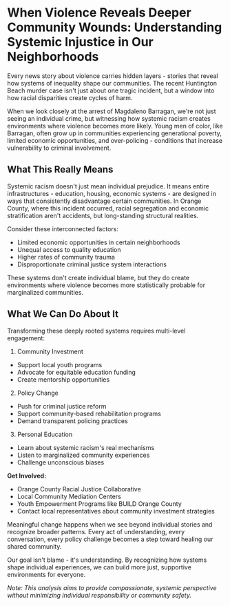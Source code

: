 # When Violence Reveals Deeper Community Wounds: Understanding Systemic Injustice in Our Neighborhoods

Every news story about violence carries hidden layers - stories that reveal how systems of inequality shape our communities. The recent Huntington Beach murder case isn't just about one tragic incident, but a window into how racial disparities create cycles of harm.

When we look closely at the arrest of Magdaleno Barragan, we're not just seeing an individual crime, but witnessing how systemic racism creates environments where violence becomes more likely. Young men of color, like Barragan, often grow up in communities experiencing generational poverty, limited economic opportunities, and over-policing - conditions that increase vulnerability to criminal involvement.

## What This Really Means

Systemic racism doesn't just mean individual prejudice. It means entire infrastructures - education, housing, economic systems - are designed in ways that consistently disadvantage certain communities. In Orange County, where this incident occurred, racial segregation and economic stratification aren't accidents, but long-standing structural realities.

Consider these interconnected factors:
- Limited economic opportunities in certain neighborhoods
- Unequal access to quality education
- Higher rates of community trauma
- Disproportionate criminal justice system interactions

These systems don't create individual blame, but they do create environments where violence becomes more statistically probable for marginalized communities.

## What We Can Do About It

Transforming these deeply rooted systems requires multi-level engagement:

1. Community Investment
- Support local youth programs
- Advocate for equitable education funding
- Create mentorship opportunities

2. Policy Change
- Push for criminal justice reform
- Support community-based rehabilitation programs
- Demand transparent policing practices

3. Personal Education
- Learn about systemic racism's real mechanisms
- Listen to marginalized community experiences
- Challenge unconscious biases

**Get Involved:**
- Orange County Racial Justice Collaborative
- Local Community Mediation Centers
- Youth Empowerment Programs like BUILD Orange County
- Contact local representatives about community investment strategies

Meaningful change happens when we see beyond individual stories and recognize broader patterns. Every act of understanding, every conversation, every policy challenge becomes a step toward healing our shared community.

Our goal isn't blame - it's understanding. By recognizing how systems shape individual experiences, we can build more just, supportive environments for everyone.

*Note: This analysis aims to provide compassionate, systemic perspective without minimizing individual responsibility or community safety.*